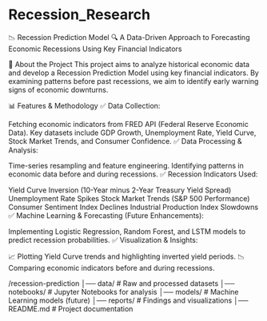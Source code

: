 # Recession_Research
📉 Recession Prediction Model
🔍 A Data-Driven Approach to Forecasting Economic Recessions Using Key Financial Indicators

📌 About the Project
This project aims to analyze historical economic data and develop a Recession Prediction Model using key financial indicators. By examining patterns before past recessions, we aim to identify early warning signs of economic downturns.

📊 Features & Methodology
✅ Data Collection:

Fetching economic indicators from FRED API (Federal Reserve Economic Data).
Key datasets include GDP Growth, Unemployment Rate, Yield Curve, Stock Market Trends, and Consumer Confidence.
✅ Data Processing & Analysis:

Time-series resampling and feature engineering.
Identifying patterns in economic data before and during recessions.
✅ Recession Indicators Used:

Yield Curve Inversion (10-Year minus 2-Year Treasury Yield Spread)
Unemployment Rate Spikes
Stock Market Trends (S&P 500 Performance)
Consumer Sentiment Index Declines
Industrial Production Index Slowdowns
✅ Machine Learning & Forecasting (Future Enhancements):

Implementing Logistic Regression, Random Forest, and LSTM models to predict recession probabilities.
✅ Visualization & Insights:

📈 Plotting Yield Curve trends and highlighting inverted yield periods.
📉 Comparing economic indicators before and during recessions.

/recession-prediction
│── data/                    # Raw and processed datasets
│── notebooks/                # Jupyter Notebooks for analysis
│── models/                   # Machine Learning models (future)
│── reports/                  # Findings and visualizations
│── README.md                 # Project documentation
